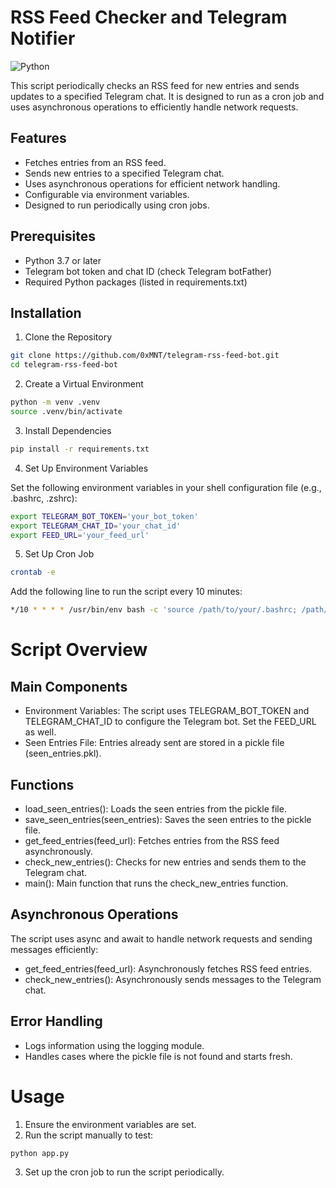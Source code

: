 # RSS Feed Checker and Telegram Notifier

![Python](https://img.shields.io/badge/python-3.12-green)


This script periodically checks an RSS feed for new entries and sends updates to a specified Telegram chat. It is designed to run as a cron job and uses asynchronous operations to efficiently handle network requests.

## Features

* Fetches entries from an RSS feed.
* Sends new entries to a specified Telegram chat.
* Uses asynchronous operations for efficient network handling.
* Configurable via environment variables.
* Designed to run periodically using cron jobs.

## Prerequisites

* Python 3.7 or later
* Telegram bot token and chat ID (check Telegram botFather)
* Required Python packages (listed in requirements.txt)

## Installation

1. Clone the Repository

```bash
git clone https://github.com/0xMNT/telegram-rss-feed-bot.git
cd telegram-rss-feed-bot
```

2. Create a Virtual Environment

```bash
python -m venv .venv
source .venv/bin/activate
```

3. Install Dependencies
```bash
pip install -r requirements.txt
```

4. Set Up Environment Variables

Set the following environment variables in your shell configuration file (e.g., .bashrc, .zshrc):

```bash
export TELEGRAM_BOT_TOKEN='your_bot_token'
export TELEGRAM_CHAT_ID='your_chat_id'
export FEED_URL='your_feed_url'
```

5. Set Up Cron Job

```bash
crontab -e
```

Add the following line to run the script every 10 minutes:

```bash
*/10 * * * * /usr/bin/env bash -c 'source /path/to/your/.bashrc; /path/to/your/python /path/to/your/script.py'
```


# Script Overview

## Main Components

* Environment Variables: The script uses TELEGRAM_BOT_TOKEN and TELEGRAM_CHAT_ID to configure the Telegram bot. Set the FEED_URL as well.
* Seen Entries File: Entries already sent are stored in a pickle file (seen_entries.pkl).

## Functions

* load_seen_entries(): Loads the seen entries from the pickle file.
* save_seen_entries(seen_entries): Saves the seen entries to the pickle file.
* get_feed_entries(feed_url): Fetches entries from the RSS feed asynchronously.
* check_new_entries(): Checks for new entries and sends them to the Telegram chat.
* main(): Main function that runs the check_new_entries function.

## Asynchronous Operations

The script uses async and await to handle network requests and sending messages efficiently:

* get_feed_entries(feed_url): Asynchronously fetches RSS feed entries.
* check_new_entries(): Asynchronously sends messages to the Telegram chat.

## Error Handling

* Logs information using the logging module.
* Handles cases where the pickle file is not found and starts fresh.

# Usage

1. Ensure the environment variables are set.
2. Run the script manually to test:

```bash
python app.py
```

3. Set up the cron job to run the script periodically.
